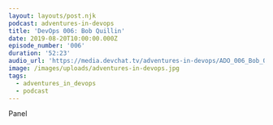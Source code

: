 ```yaml
---
layout: layouts/post.njk
podcast: adventures-in-devops
title: 'DevOps 006: Bob Quillin'
date: 2019-08-20T10:00:00.000Z
episode_number: '006'
duration: '52:23'
audio_url: 'https://media.devchat.tv/adventures-in-devops/ADO_006_Bob_Quillin.mp3'
image: /images/uploads/adventures-in-devops.jpg
tags:
  - adventures_in_devops
  - podcast
---
```

Panel

